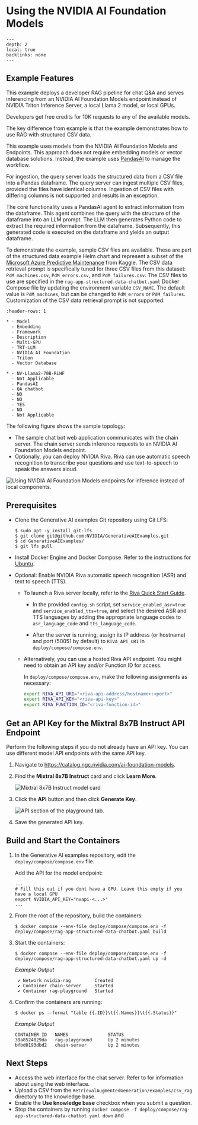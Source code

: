 <!--
  SPDX-FileCopyrightText: Copyright (c) 2023 NVIDIA CORPORATION & AFFILIATES. All rights reserved.
  SPDX-License-Identifier: Apache-2.0

  Licensed under the Apache License, Version 2.0 (the "License");
  you may not use this file except in compliance with the License.
  You may obtain a copy of the License at

  http://www.apache.org/licenses/LICENSE-2.0

  Unless required by applicable law or agreed to in writing, software
  distributed under the License is distributed on an "AS IS" BASIS,
  WITHOUT WARRANTIES OR CONDITIONS OF ANY KIND, either express or implied.
  See the License for the specific language governing permissions and
  limitations under the License.
-->

# Using the NVIDIA AI Foundation Models

```{contents}
---
depth: 2
local: true
backlinks: none
---
```

## Example Features

This example deploys a developer RAG pipeline for chat Q&A and serves inferencing from an NVIDIA AI Foundation Models endpoint
instead of NVIDIA Triton Inference Server, a local Llama 2 model, or local GPUs.

Developers get free credits for 10K requests to any of the available models.

The key difference from [](./ai-foundation-models.md) example is that the example demonstrates how to use RAG with structured CSV data.

This example uses models from the NVIDIA AI Foundation Models and Endpoints.
This approach does not require embedding models or vector database solutions.
Instead, the example uses [PandasAI](https://docs.pandas-ai.com/en/latest/) to manage the workflow.

For ingestion, the query server loads the structured data from a CSV file into a Pandas dataframe.
The query server can ingest multiple CSV files, provided the files have identical columns.
Ingestion of CSV files with differing columns is not supported and results in an exception.

The core functionality uses a PandasAI agent to extract information from the dataframe.
This agent combines the query with the structure of the dataframe into an LLM prompt.
The LLM then generates Python code to extract the required information from the dataframe.
Subsequently, this generated code is executed on the dataframe and yields an output dataframe.

To demonstrate the example, sample CSV files are available.
These are part of the structured data example Helm chart and represent a subset of the [Microsoft Azure Predictive Maintenance](https://www.kaggle.com/datasets/arnabbiswas1/microsoft-azure-predictive-maintenance) from Kaggle.
The CSV data retrieval prompt is specifically tuned for three CSV files from this dataset: `PdM_machines.csv`, `PdM_errors.csv`, and `PdM_failures.csv`.
The CSV files to use are specified in the `rag-app-structured-data-chatbot.yaml` Docker Compose file by updating the environment variable `CSV_NAME`.
The default value is `PdM_machines`, but can be changed to `PdM_errors` or `PdM_failures`.
Customization of the CSV data retrieval prompt is not supported.

```{list-table}
:header-rows: 1

* - Model
  - Embedding
  - Framework
  - Description
  - Multi-GPU
  - TRT-LLM
  - NVIDIA AI Foundation
  - Triton
  - Vector Database

* - NV-Llama2-70B-RLHF
  - Not Applicable
  - PandasAI
  - QA chatbot
  - NO
  - NO
  - YES
  - NO
  - Not Applicable
```

The following figure shows the sample topology:

- The sample chat bot web application communicates with the chain server.
  The chain server sends inference requests to an NVIDIA AI Foundation Models endpoint.
- Optionally, you can deploy NVIDIA Riva. Riva can use automatic speech recognition to transcribe
  your questions and use text-to-speech to speak the answers aloud.

![Using NVIDIA AI Foundation Models endpoints for inference instead of local components.](./images/ai-foundations-topology.png)

## Prerequisites

- Clone the Generative AI examples Git repository using Git LFS:

  ```console
  $ sudo apt -y install git-lfs
  $ git clone git@github.com:NVIDIA/GenerativeAIExamples.git
  $ cd GenerativeAIExamples/
  $ git lfs pull
  ```

- Install Docker Engine and Docker Compose.
  Refer to the instructions for [Ubuntu](https://docs.docker.com/engine/install/ubuntu/).

- Optional: Enable NVIDIA Riva automatic speech recognition (ASR) and text to speech (TTS).

  - To launch a Riva server locally, refer to the [Riva Quick Start Guide](https://docs.nvidia.com/deeplearning/riva/user-guide/docs/quick-start-guide.html).

    - In the provided `config.sh` script, set `service_enabled_asr=true` and `service_enabled_tts=true`, and select the desired ASR and TTS languages by adding the appropriate language codes to `asr_language_code` and `tts_language_code`.

    - After the server is running, assign its IP address (or hostname) and port (50051 by default) to `RIVA_API_URI` in `deploy/compose/compose.env`.

  - Alternatively, you can use a hosted Riva API endpoint. You might need to obtain an API key and/or Function ID for access.

    In `deploy/compose/compose.env`, make the following assignments as necessary:

    ```bash
    export RIVA_API_URI="<riva-api-address/hostname>:<port>"
    export RIVA_API_KEY="<riva-api-key>"
    export RIVA_FUNCTION_ID="<riva-function-id>"
    ```

## Get an API Key for the Mixtral 8x7B Instruct API Endpoint

Perform the following steps if you do not already have an API key.
You can use different model API endpoints with the same API key.

1. Navigate to <https://catalog.ngc.nvidia.com/ai-foundation-models>.

1. Find the **Mixtral 8x7B Instruct** card and click **Learn More**.

   ![Mixtral 8x7B Instruct model card](./images/mixtral-8x7b-instruct.png)

1. Click the **API** button and then click **Generate Key**.

   ![API section of the playground tab.](./images/image8.png)

1. Save the generated API key.

## Build and Start the Containers

1. In the Generative AI examples repository, edit the `deploy/compose/compose.env` file.

   Add the API for the model endpoint:

   ```text
   ...
   # Fill this out if you dont have a GPU. Leave this empty if you have a local GPU
   export NVIDIA_API_KEY="nvapi-<...>"
   ...
   ```

1. From the root of the repository, build the containers:

   ```console
   $ docker compose --env-file deploy/compose/compose.env -f deploy/compose/rag-app-structured-data-chatbot.yaml build
   ```

1. Start the containers:

   ```console
   $ docker compose --env-file deploy/compose/compose.env -f deploy/compose/rag-app-structured-data-chatbot.yaml up -d
   ```

   *Example Output*

   ```output
    ✔ Network nvidia-rag         Created
    ✔ Container chain-server     Started
    ✔ Container rag-playground   Started
   ```

1. Confirm the containers are running:

   ```console
   $ docker ps --format "table {{.ID}}\t{{.Names}}\t{{.Status}}"
   ```

   *Example Output*

   ```output
   CONTAINER ID   NAMES               STATUS
   39a8524829da   rag-playground      Up 2 minutes
   bfbd0193dbd2   chain-server        Up 2 minutes
   ```

## Next Steps

- Access the web interface for the chat server.
  Refer to [](./using-sample-web-application.md) for information about using the web interface.
- Upload a CSV from the `RetrievalAugmentedGeneration/examples/csv_rag` directory to the knowledge base.
- Enable the **Use knowledge base** checkbox when you submit a question.
- Stop the containers by running `docker compose -f deploy/compose/rag-app-structured-data-chatbot.yaml down` and
